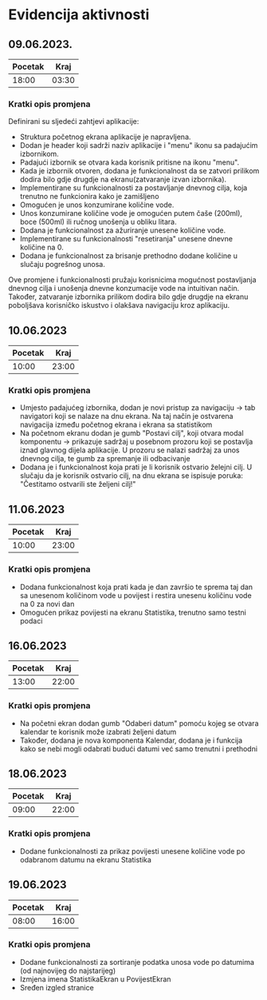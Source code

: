 # Evidencija aktivnosti
## 09.06.2023.
Pocetak | Kraj
------- | ----
18:00   | 03:30
### Kratki opis promjena
Definirani su sljedeći zahtjevi aplikacije:
- Struktura početnog ekrana aplikacije je napravljena.
- Dodan je header koji sadrži naziv aplikacije i "menu" ikonu sa padajućim izbornikom.
- Padajući izbornik se otvara kada korisnik pritisne na ikonu "menu".
- Kada je izbornik otvoren, dodana je funkcionalnost da se zatvori prilikom dodira bilo gdje drugdje na ekranu(zatvaranje izvan izbornika).
- Implementirane su funkcionalnosti za postavljanje dnevnog cilja, koja trenutno ne funkcionira kako je zamišljeno
- Omogućen je unos konzumirane količine vode.
- Unos konzumirane količine vode je omogućen putem čaše (200ml), boce (500ml) ili ručnog unošenja u obliku litara.
- Dodana je funkcionalnost za ažuriranje unesene količine vode.
- Implementirane su funkcionalnosti "resetiranja" unesene dnevne količine na 0.
- Dodana je funkcionalnost za brisanje prethodno dodane količine u slučaju pogrešnog unosa.

Ove promjene i funkcionalnosti pružaju korisnicima mogućnost postavljanja dnevnog cilja i unošenja dnevne konzumacije vode na intuitivan način. Također, zatvaranje izbornika prilikom dodira bilo gdje drugdje na ekranu poboljšava korisničko iskustvo i olakšava navigaciju kroz aplikaciju.

## 10.06.2023
Pocetak | Kraj
------- | ----
10:00   | 23:00
### Kratki opis promjena
- Umjesto padajućeg izbornika, dodan je novi pristup za navigaciju -> tab navigatori koji se nalaze na dnu ekrana. Na taj način je ostvarena navigacija između početnog ekrana i ekrana sa statistikom
- Na početnom ekranu dodan je gumb "Postavi cilj", koji otvara modal komponentu -> prikazuje sadržaj u posebnom prozoru koji se postavlja iznad glavnog dijela aplikacije. U prozoru se nalazi sadržaj za unos dnevnog cilja, te gumb za spremanje ili odbacivanje
- Dodana je i funkcionalnost koja prati je li korisnik ostvario želejni cilj. U slučaju da je korisnik ostvario cilj, na dnu ekrana se ispisuje poruka: "Čestitamo ostvarili ste željeni cilj!"

## 11.06.2023
Pocetak | Kraj
------- | ----
10:00   | 23:00
### Kratki opis promjena
- Dodana funkcionalnost koja prati kada je dan završio te sprema taj dan sa unesenom količinom vode u povijest i restira unesenu količinu vode na 0 za novi dan
- Omogućen prikaz povijesti na ekranu Statistika, trenutno samo testni podaci


## 16.06.2023
Pocetak | Kraj
------- | ----
13:00   | 22:00
### Kratki opis promjena
- Na početni ekran dodan gumb "Odaberi datum" pomoću kojeg se otvara kalendar te korisnik može izabrati 
željeni datum 
- Također, dodana je nova komponenta Kalendar, dodana je i funkcija kako se nebi mogli odabrati budući datumi već samo trenutni i prethodni


## 18.06.2023
Pocetak | Kraj
------- | ----
09:00   | 22:00
### Kratki opis promjena
- Dodane funkcionalnosti za prikaz povijesti unesene količine vode po odabranom datumu na ekranu Statistika

## 19.06.2023
Pocetak | Kraj
------- | ----
08:00   | 16:00
### Kratki opis promjena
- Dodane funkcionalnosti za sortiranje podatka unosa vode po datumima (od najnovijeg do najstarijeg)
- Izmjena imena StatistikaEkran u PovijestEkran 
- Sređen izgled stranice 


